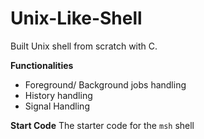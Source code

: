 # Unix-Like-Shell

Built Unix shell from scratch with C. 

**Functionalities**
- Foreground/ Background jobs handling
- History handling
- Signal Handling

**Start Code**
The starter code for the `msh` shell 
